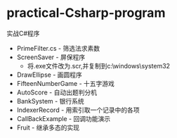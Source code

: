 practical-Csharp-program
========================

实战C#程序

* PrimeFilter.cs - 筛选法求素数
* ScreenSaver - 屏保程序
    * 将.exe文件改为.scr,并复制到c:\windows\system32
* DrawEllipse - 画圆程序
* FifteenNumberGame - 十五字游戏
* AutoScore - 自动出题判分机
* BankSystem - 银行系统
* IndexerRecord - 用索引取一个记录中的各项
* CallBackExample - 回调功能演示
* Fruit - 继承多态的实现

